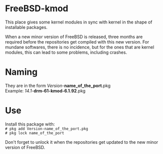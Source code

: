 # FreeBSD-kmod
This place gives some kernel modules in sync with kernel in the shape of installable packages.

When a new minor version of FreeBSD is released, three months are required before the repositories get compiled with this new version.
For mundane softwares, there is no incidence, but for the ones that are kernel modules, this can lead to some problems, including crashes.

# Naming
They are in the form _Version_-**name_of_the_port**.pkg  
Example: _14.1_-**drm-61-kmod-6.1.92**.pkg

# Use
Install this package with:  
`# pkg add Version-name_of_the_port.pkg`  
`# pkg lock name_of_the_port`  

Don't forget to unlock it when the repositories get updated to the new minor version of FreeBSD.
